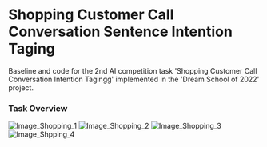# Shopping Customer Call Conversation Sentence Intention Taging
Baseline and code for the 2nd AI competition task 'Shopping Customer Call Conversation Intention Tagingg' implemented in the 'Dream School of 2022' project.

### Task Overview
![Image_Shopping_1](https://user-images.githubusercontent.com/89120612/215269651-1646aba3-f729-4bc1-9019-2f4d771d969a.png)
![Image_Shopping_2](https://user-images.githubusercontent.com/89120612/215269654-6bc570f5-77e3-4a39-aa60-ef748fbe6fa3.png)
![Image_Shopping_3](https://user-images.githubusercontent.com/89120612/215269655-ea1f4ec9-5125-4182-a6ce-199f485c8b74.png)
![Image_Shpping_4](https://user-images.githubusercontent.com/89120612/215269656-fdd67760-f4c6-42f6-872b-c1f6258ae077.png)
